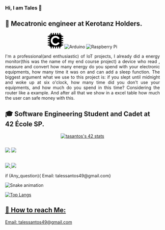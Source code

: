 ### Hi, I am Tales  👋
 ##

## 🤖 Mecatronic engineer at Kerotanz Holders.

<div align="center">
   <img alt="Tales-Embarcados" onmouseover="Embarcados" height="50" width="50" title="Embedded C" src="https://raw.githubusercontent.com/devicons/devicon/master/icons/embeddedc/embeddedc-plain.svg" >
   <img src="https://skillicons.dev/icons?i=arduino" title="Arduino"/>
   <img src="https://skillicons.dev/icons?i=raspberrypi" title="Raspberry Pi" />
   <p align="justify">I'm a professional(and enthusiastic) of IoT projects, I already did a energy monitor(this was the name of my end course project) a device who read , measure and convert how many energy do you spend with your electronic equipments, how many time it was on and can add a sleep function. The biggest argument what we use to this project is: if you slept until midnight and woke up at six o'clock, how many time did you don't use your equipments, and how much do you spend in this time? Considering the router like a example. And after all that we show in a excel table how much the user can safe money with this.</p>
</div>

## 🎓 Software Engineering Student and Cadet at 42 École SP.

<div align="center">
 <a href="https://github.com/talessantos49/Projetos-42"><img src="https://badge42.vercel.app/api/v2/cldqa63hh00060gmkc6g8g543/stats?cursusId=21&coalitionId=piscine" alt="tasantos's 42 stats" /></a>
</div>

##
  <div>
  <a href="https://www.linkedin.com/in/talesasantos/" target="_blank"><img src="https://img.shields.io/badge/LinkedIn-0077B5?style=for-the-badge&logo=linkedin&logoColor=white" target="_blank"></a>
<a href="https://www.instagram.com/talessantos49/" target="_blank"><img src="https://img.shields.io/badge/Instagram-E4405F?style=for-the-badge&logo=instagram&logoColor=white" target="_blank"></a>
  </div>

  <div style="display: inline_block"><br>
</div>
 
 <p align="left">
  <a href="https://skillicons.dev">
    <img src="https://skillicons.dev/icons?i=git,github,md,bash,linux,c,vscode,sqlite" />
    <img src="https://skillicons.dev/icons?i=css,html,js,mysql,py,django" />
<!--     <img src="https://skillicons.dev/icons?i=git,github,md,bash,linux,c,css,html,js,mysql,py,django,arduino,raspberrypi,sqlite,vscode" /> -->
  </a>
</p>

<p>
if (Any_question){
  Email: talessantos49@gmail.com}
</p>

  ![Snake animation](https://github.com/talessantos49/talessantos49/blob/output/github-contribution-grid-snake.svg)


 <div>
  <a href="https://github.com/talessantos49">
<!--   <img height="150em" src="https://github-readme-stats.vercel.app/api?username=talessantos49&show_icons=true&theme=dark&include_all_commits=true&count_private=true"/> -->

   ![Top Langs](https://github-readme-stats.vercel.app/api/top-langs/?username=talessantos49&theme=dark&size_weight=0.3&count_weight=0.3&langs_count=6)

</div>

## 📧 How to reach Me:
Email: talessantos49@gmail.com

 
